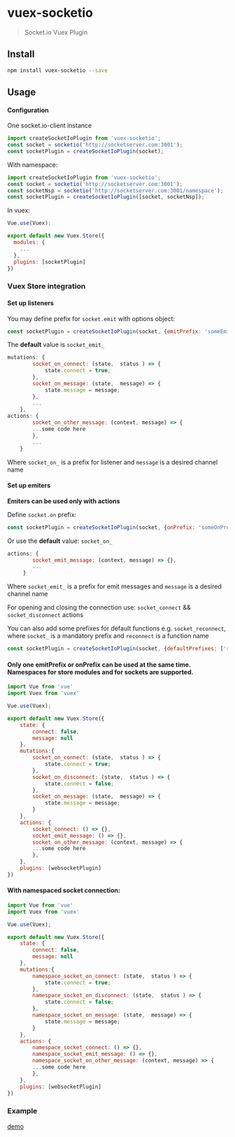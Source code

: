# vuex-socketio

> Socket.io Vuex Plugin

## Install

``` bash
npm install vuex-socketio --save
```

## Usage
#### Configuration
One socket.io-client instance
``` js
import createSocketIoPlugin from 'vuex-socketio';
const socket = socketio('http://socketserver.com:3001');
const socketPlugin = createSocketIoPlugin(socket);
```

With namespace:
``` js
import createSocketIoPlugin from 'vuex-socketio';
const socket = socketio('http://socketserver.com:3001');
const socketNsp = socketio('http://socketserver.com:3001/namespace');
const socketPlugin = createSocketIoPlugin([socket, socketNsp]);
```

In vuex:
``` js
Vue.use(Vuex);

export default new Vuex.Store({
  modules: {
    ...
  },
  plugins: [socketPlugin]
})
```
### Vuex Store integration
#### Set up listeners
You may define prefix for `socket.emit` with options object:
``` js
const socketPlugin = createSocketIoPlugin(socket, {emitPrefix: 'someEmitPrefix');
```
The **default** value is `socket_emit_`

``` js
mutations: {
        socket_on_connect: (state,  status ) => {
            state.connect = true;
        },
        socket_on_message: (state,  message) => {
            state.message = message;
        },
        ...
    },
actions: {
        socket_on_other_message: (context, message) => {
        ...some code here
        },
        ...
    }
```
Where `socket_on_` is a prefix for listener and `message` is a desired channel name

#### Set up emiters
**Emiters can be used only with actions**

Define `socket.on` prefix:
``` js
const socketPlugin = createSocketIoPlugin(socket, {onPrefix: 'someOnPrefix');
```
Or use the **default** value: `socket_on_`

``` js
actions: {
        socket_emit_message: (context, message) => {},
        ...
     }
```
Where `socket_emit_` is a prefix for emit messages and `message` is a desired channel name

For opening and closing the connection use: `socket_connect` && `socket_disconnect` actions

You can also add some prefixes for default functions e.g. `socket_reconnect`,
where `socket_` is a mandatory prefix and `reconnect` is a function name

``` js
const socketPlugin = createSocketIoPlugin(socket, {defaultPrefixes: ['socket_reconnect']);
```
#### Only one emitPrefix or onPrefix can be used at the same time. Namespaces for store modules and for sockets are supported.

``` js
import Vue from 'vue'
import Vuex from 'vuex'

Vue.use(Vuex);

export default new Vuex.Store({
    state: {
        connect: false,
        message: null
    },
    mutations:{
        socket_on_connect: (state,  status ) => {
            state.connect = true;
        },
        socket_on_disconnect: (state,  status ) => {
            state.connect = false;
        },
        socket_on_message: (state,  message) => {
            state.message = message;
        }
    },
    actions: {
        socket_connect: () => {},
        socket_emit_message: () => {},
        socket_on_other_message: (context, message) => {
        ...some code here
        },
    },
    plugins: [websocketPlugin]
})
```

#### With namespaced socket connection:

``` js
import Vue from 'vue'
import Vuex from 'vuex'

Vue.use(Vuex);

export default new Vuex.Store({
    state: {
        connect: false,
        message: null
    },
    mutations:{
        namespace_socket_on_connect: (state,  status ) => {
            state.connect = true;
        },
        namespace_socket_on_disconnect: (state,  status ) => {
            state.connect = false;
        },
        namespace_socket_on_message: (state,  message) => {
            state.message = message;
        }
    },
    actions: {
        namespace_socket_connect: () => {},
        namespace_socket_emit_message: () => {},
        namespace_socket_on_other_message: (context, message) => {
        ...some code here
        },
    },
    plugins: [websocketPlugin]
})
```

### Example
[demo](./demo)
